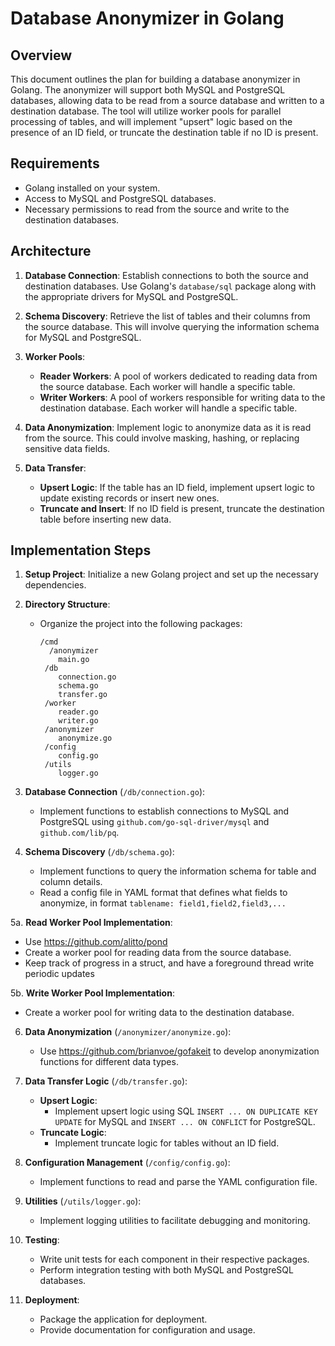 # Database Anonymizer in Golang

## Overview

This document outlines the plan for building a database anonymizer in Golang. The anonymizer will support both MySQL and PostgreSQL databases, allowing data to be read from a source database and written to a destination database. The tool will utilize worker pools for parallel processing of tables, and will implement "upsert" logic based on the presence of an ID field, or truncate the destination table if no ID is present.

## Requirements

- Golang installed on your system.
- Access to MySQL and PostgreSQL databases.
- Necessary permissions to read from the source and write to the destination databases.

## Architecture

1. **Database Connection**: Establish connections to both the source and destination databases. Use Golang's `database/sql` package along with the appropriate drivers for MySQL and PostgreSQL.

2. **Schema Discovery**: Retrieve the list of tables and their columns from the source database. This will involve querying the information schema for MySQL and PostgreSQL.

3. **Worker Pools**:
   - **Reader Workers**: A pool of workers dedicated to reading data from the source database. Each worker will handle a specific table.
   - **Writer Workers**: A pool of workers responsible for writing data to the destination database. Each worker will handle a specific table.

4. **Data Anonymization**: Implement logic to anonymize data as it is read from the source. This could involve masking, hashing, or replacing sensitive data fields.

5. **Data Transfer**:
   - **Upsert Logic**: If the table has an ID field, implement upsert logic to update existing records or insert new ones.
   - **Truncate and Insert**: If no ID field is present, truncate the destination table before inserting new data.

## Implementation Steps

1. **Setup Project**: Initialize a new Golang project and set up the necessary dependencies.

2. **Directory Structure**:
   - Organize the project into the following packages:
     ```
     /cmd
       /anonymizer
         main.go
      /db
         connection.go
         schema.go
         transfer.go
      /worker
         reader.go
         writer.go
      /anonymizer
         anonymize.go
      /config
         config.go
      /utils
         logger.go
     ```

3. **Database Connection** (`/db/connection.go`):
   - Implement functions to establish connections to MySQL and PostgreSQL using `github.com/go-sql-driver/mysql` and `github.com/lib/pq`.

4. **Schema Discovery** (`/db/schema.go`):
   - Implement functions to query the information schema for table and column details.
   - Read a config file in YAML format that defines what fields to anonymize, in format `tablename: field1,field2,field3,...`

5a. **Read Worker Pool Implementation**:
   - Use https://github.com/alitto/pond
   - Create a worker pool for reading data from the source database.
   - Keep track of progress in a struct, and have a foreground thread write periodic updates

5b. **Write Worker Pool Implementation**:
   - Create a worker pool for writing data to the destination database.

6. **Data Anonymization** (`/anonymizer/anonymize.go`):
   - Use https://github.com/brianvoe/gofakeit to develop anonymization functions for different data types.

7. **Data Transfer Logic** (`/db/transfer.go`):
   - **Upsert Logic**:
     - Implement upsert logic using SQL `INSERT ... ON DUPLICATE KEY UPDATE` for MySQL and `INSERT ... ON CONFLICT` for PostgreSQL.
   - **Truncate Logic**:
     - Implement truncate logic for tables without an ID field.

8. **Configuration Management** (`/config/config.go`):
   - Implement functions to read and parse the YAML configuration file.

9. **Utilities** (`/utils/logger.go`):
   - Implement logging utilities to facilitate debugging and monitoring.

10. **Testing**:
    - Write unit tests for each component in their respective packages.
    - Perform integration testing with both MySQL and PostgreSQL databases.

11. **Deployment**:
    - Package the application for deployment.
    - Provide documentation for configuration and usage.
